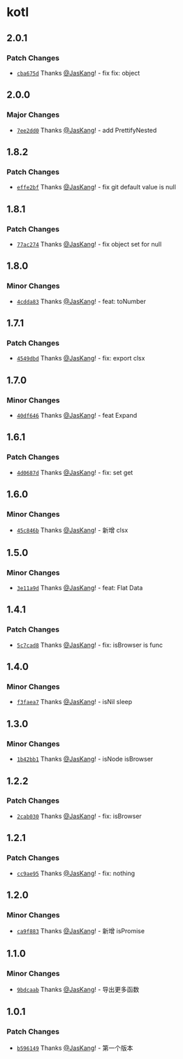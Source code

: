 # kotl

## 2.0.1

### Patch Changes

- [`cba675d`](https://github.com/JasKang/kotl/commit/cba675ddd28ea1c2138a79a9305a7e4ea0dc1506) Thanks [@JasKang](https://github.com/JasKang)! - fix fix: object

## 2.0.0

### Major Changes

- [`7ee2dd0`](https://github.com/JasKang/kotl/commit/7ee2dd063b8ef5e02bcb61f3f5673d6d03433cb3) Thanks [@JasKang](https://github.com/JasKang)! - add PrettifyNested

## 1.8.2

### Patch Changes

- [`effe2bf`](https://github.com/JasKang/kotl/commit/effe2bf27b2b93f2e8faf7d7d5c81de4aed653af) Thanks [@JasKang](https://github.com/JasKang)! - fix git default value is null

## 1.8.1

### Patch Changes

- [`77ac274`](https://github.com/JasKang/kotl/commit/77ac274ce84ce1cf6a2ad6bd2b13b6214b7bebeb) Thanks [@JasKang](https://github.com/JasKang)! - fix object set for null

## 1.8.0

### Minor Changes

- [`4cdda83`](https://github.com/JasKang/kotl/commit/4cdda83db51296c264c09108d227e2b2534d0e02) Thanks [@JasKang](https://github.com/JasKang)! - feat: toNumber

## 1.7.1

### Patch Changes

- [`4549dbd`](https://github.com/JasKang/kotl/commit/4549dbd9e82454b595754ec47018f59cbc1fe749) Thanks [@JasKang](https://github.com/JasKang)! - fix: export clsx

## 1.7.0

### Minor Changes

- [`40df646`](https://github.com/JasKang/kotl/commit/40df646a28ae3e1112b6d8f1dc14f17dc149ffdb) Thanks [@JasKang](https://github.com/JasKang)! - feat Expand

## 1.6.1

### Patch Changes

- [`4d0687d`](https://github.com/JasKang/kotl/commit/4d0687dad386b4b027581aee5374355db0342d70) Thanks [@JasKang](https://github.com/JasKang)! - fix: set get

## 1.6.0

### Minor Changes

- [`45c846b`](https://github.com/JasKang/kotl/commit/45c846be7acfa95f8e992bd28b96615860470850) Thanks [@JasKang](https://github.com/JasKang)! - 新增 clsx

## 1.5.0

### Minor Changes

- [`3e11a9d`](https://github.com/JasKang/kotl/commit/3e11a9df521aeef87f47f5e6c14b3a8bc2925e5c) Thanks [@JasKang](https://github.com/JasKang)! - feat: Flat Data

## 1.4.1

### Patch Changes

- [`5c7cad8`](https://github.com/JasKang/kotl/commit/5c7cad83b217ad6cc0b32f3b04d8ef51c0b6f8ce) Thanks [@JasKang](https://github.com/JasKang)! - fix: isBrowser is func

## 1.4.0

### Minor Changes

- [`f3faea7`](https://github.com/JasKang/kotl/commit/f3faea7d8b26e0382fe2f6c54fe384af0248c699) Thanks [@JasKang](https://github.com/JasKang)! - isNil sleep

## 1.3.0

### Minor Changes

- [`1b42bb1`](https://github.com/JasKang/kotl/commit/1b42bb1efb81b425c838d2ef9dd0b57d27e955f4) Thanks [@JasKang](https://github.com/JasKang)! - isNode isBrowser

## 1.2.2

### Patch Changes

- [`2cab030`](https://github.com/JasKang/kotl/commit/2cab0305d8f0f034bd239a292edcc76842c59543) Thanks [@JasKang](https://github.com/JasKang)! - fix: isBrowser

## 1.2.1

### Patch Changes

- [`cc9ae95`](https://github.com/JasKang/kotl/commit/cc9ae953a42064266ea66ff64033bb586563dc61) Thanks [@JasKang](https://github.com/JasKang)! - fix: nothing

## 1.2.0

### Minor Changes

- [`ca9f883`](https://github.com/JasKang/kotl/commit/ca9f883e4d69c6c9eac17ef797231be2ec63c69c) Thanks [@JasKang](https://github.com/JasKang)! - 新增 isPromise

## 1.1.0

### Minor Changes

- [`9bdcaab`](https://github.com/JasKang/kotl/commit/9bdcaaba18e0237eb8a9097bbe8b77b7c966ddd2) Thanks [@JasKang](https://github.com/JasKang)! - 导出更多函数

## 1.0.1

### Patch Changes

- [`b596149`](https://github.com/JasKang/kotl/commit/b59614972c0c3191e20cfb60cf1577abab253696) Thanks [@JasKang](https://github.com/JasKang)! - 第一个版本
